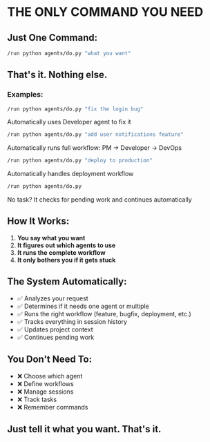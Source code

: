 # THE ONLY COMMAND YOU NEED

## Just One Command:

```bash
/run python agents/do.py "what you want"
```

## That's it. Nothing else.

### Examples:

```bash
/run python agents/do.py "fix the login bug"
```
Automatically uses Developer agent to fix it

```bash
/run python agents/do.py "add user notifications feature"
```
Automatically runs full workflow: PM → Developer → DevOps

```bash
/run python agents/do.py "deploy to production"
```
Automatically handles deployment workflow

```bash
/run python agents/do.py
```
No task? It checks for pending work and continues automatically

## How It Works:

1. **You say what you want**
2. **It figures out which agents to use**
3. **It runs the complete workflow**
4. **It only bothers you if it gets stuck**

## The System Automatically:
- ✅ Analyzes your request
- ✅ Determines if it needs one agent or multiple
- ✅ Runs the right workflow (feature, bugfix, deployment, etc.)
- ✅ Tracks everything in session history
- ✅ Updates project context
- ✅ Continues pending work

## You Don't Need To:
- ❌ Choose which agent
- ❌ Define workflows
- ❌ Manage sessions
- ❌ Track tasks
- ❌ Remember commands

## Just tell it what you want. That's it.